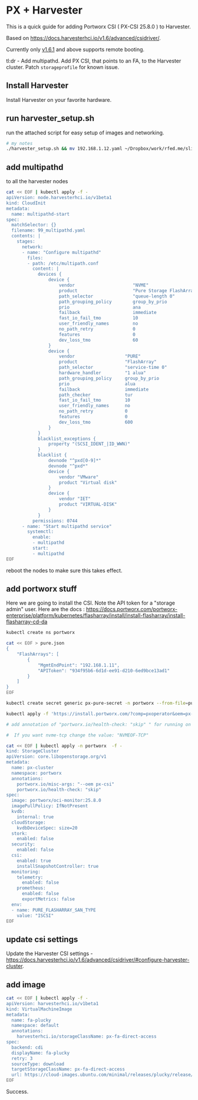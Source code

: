 # PX + Harvester

This is a quick guide for adding Portworx CSI ( PX-CSI 25.8.0 ) to Harvester.

Based on https://docs.harvesterhci.io/v1.6/advanced/csidriver/.

Currently only [v1.6.1](https://github.com/harvester/harvester/releases/tag/v1.6.1) and above supports remote booting.

tl:dr - Add multipathd. Add PX CSI, that points to an FA, to the Harvester cluster. Patch `storageprofile` for known issue.

## Install Harvester

Install Harvester on your favorite hardware.

## run harvester_setup.sh

run the attached script for easy setup of images and networking.

```bash
# my notes
./harvester_setup.sh && mv 192.168.1.12.yaml ~/Dropbox/work/rfed.me/slim.yaml
```

## add multipathd

to all the harvester nodes

```bash
cat << EOF | kubectl apply -f -
apiVersion: node.harvesterhci.io/v1beta1
kind: CloudInit
metadata:
  name: multipathd-start
spec:
  matchSelector: {}
  filename: 99_multipathd.yaml
  contents: |
    stages:
      network:
      - name: "Configure multipathd"
        files:
        - path: /etc/multipath.conf
          content: |
            devices {
                device {
                    vendor                      "NVME"
                    product                     "Pure Storage FlashArray"
                    path_selector               "queue-length 0"
                    path_grouping_policy        group_by_prio
                    prio                        ana
                    failback                    immediate
                    fast_io_fail_tmo            10
                    user_friendly_names         no
                    no_path_retry               0
                    features                    0
                    dev_loss_tmo                60
                }
                device {
                    vendor                   "PURE"
                    product                  "FlashArray"
                    path_selector            "service-time 0"
                    hardware_handler         "1 alua"
                    path_grouping_policy     group_by_prio
                    prio                     alua
                    failback                 immediate
                    path_checker             tur
                    fast_io_fail_tmo         10
                    user_friendly_names      no
                    no_path_retry            0
                    features                 0
                    dev_loss_tmo             600
                }
            }
            blacklist_exceptions {
                property "(SCSI_IDENT_|ID_WWN)"
            }
            blacklist {
                devnode "^pxd[0-9]*"
                devnode "^pxd*"
                device {
                    vendor "VMware"
                    product "Virtual disk"
                }
                device {
                    vendor "IET"
                    product "VIRTUAL-DISK"
                }
            }
          permissions: 0744
      - name: "Start multipathd service"
        systemctl:
          enable:
          - multipathd
          start:
          - multipathd
EOF
```

reboot the nodes to make sure this takes effect.

## add portworx stuff

Here we are going to install the CSI. Note the API token for a "storage admin" user. Here are the docs : https://docs.portworx.com/portworx-enterprise/platform/kubernetes/flasharray/install/install-flasharray/install-flasharray-cd-da

```bash
kubectl create ns portworx

cat << EOF > pure.json 
{
    "FlashArrays": [
        {
            "MgmtEndPoint": "192.168.1.11",
            "APIToken": "934f95b6-6d1d-ee91-d210-6ed9bce13ad1"
        }
    ]
}
EOF

kubectl create secret generic px-pure-secret -n portworx --from-file=pure.json=pure.json

kubectl apply -f 'https://install.portworx.com/?comp=pxoperator&oem=px-csi&kbver=1.33.5&ns=portworx'

# add annotation of "portworx.io/health-check: "skip" " for running on a single node

#  If you want nvme-tcp change the value: "NVMEOF-TCP"

cat << EOF | kubectl apply -n portworx  -f -
kind: StorageCluster
apiVersion: core.libopenstorage.org/v1
metadata:
  name: px-cluster
  namespace: portworx
  annotations:
    portworx.io/misc-args: "--oem px-csi"
    portworx.io/health-check: "skip"
spec:
  image: portworx/oci-monitor:25.8.0
  imagePullPolicy: IfNotPresent
  kvdb:
    internal: true
  cloudStorage:
    kvdbDeviceSpec: size=20
  stork:
    enabled: false
  security:
    enabled: false
  csi:
    enabled: true
    installSnapshotController: true
  monitoring:
    telemetry:
      enabled: false
    prometheus:
      enabled: false
      exportMetrics: false
  env:
  - name: PURE_FLASHARRAY_SAN_TYPE
    value: "ISCSI"
EOF
```

## update csi settings

Update the Harvester CSI settings - https://docs.harvesterhci.io/v1.6/advanced/csidriver/#configure-harvester-cluster.

## add image

```bash
cat << EOF | kubectl apply -f -
apiVersion: harvesterhci.io/v1beta1
kind: VirtualMachineImage
metadata:
  name: fa-plucky
  namespace: default
  annotations:
    harvesterhci.io/storageClassName: px-fa-direct-access
spec:
  backend: cdi
  displayName: fa-plucky
  retry: 3
  sourceType: download
  targetStorageClassName: px-fa-direct-access
  url: https://cloud-images.ubuntu.com/minimal/releases/plucky/release/ubuntu-25.04-minimal-cloudimg-amd64.img
EOF
```

Success.
